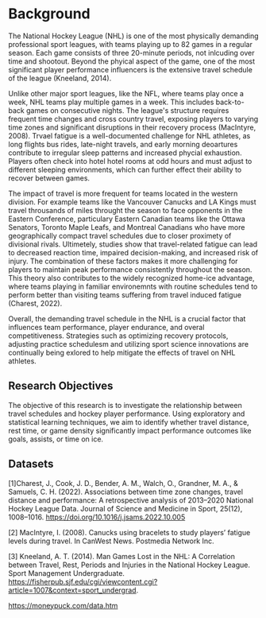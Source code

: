 # Background 

The National Hockey League (NHL) is one of the most physically demanding professional sport leagues, with teams playing up to 82 games in a regular season. Each game consists of three 20-minute periods, not inlcuding over time and shootout. Beyond the phyical aspect of the game, one of the most significant player performance influencers is the extensive travel schedule of the league (Kneeland, 2014). 

Unlike other major sport leagues, like the NFL, where teams play once a week, NHL teams play multiple games in a week. This includes back-to-back games on consecutive nights. The league's structure requires frequent time changes and cross country travel, exposing players to varying time zones and significant disruptions in their recovery process (MacIntyre, 2008). Trvael fatigue is a well-documented challenge for NHL athletes, as long flights bus rides, late-night travels, and early morning deoartures contribute to irregular sleep patterns and increased phycial exhaustion. Players often check into hotel hotel rooms at odd hours and must adjust to different sleeping environments, which can further effect their ability to recover between games.

The impact of travel is more frequent for teams located in the western division. For example teams like the Vancouver Canucks and LA Kings must travel throusands of miles throught the season to face opponents in the Eastern Conference, particulary Eastern Canadian teams like the Ottawa Senators, Toronto Maple Leafs, and Montreal Canadians who have more geographically compact travel schedules due to closer proximety of divisional rivals. Ultimetely, studies show that travel-related fatigue can lead to decreased reaction time, impaired decision-making, and increased risk of injury. The combination of these factors makes it more challenging for players to maintain peak performance consistently throughout the season. This theory also contributes to the widely recognized home-ice advantage, where teams playing in familiar environemnts with routine schedules tend to perform better than visiting teams suffering from travel induced fatigue (Charest, 2022).

Overall, the demanding travel schedule in the NHL is a crucial factor that influences team performance, player endurance, and overal competitiveness. Strategies such as optimizing recovery protocols, adjusting practice schedulesm and utilizing sport science innovations are continually being exlored to help mitigate the effects of travel on NHL athletes. 

## Research Objectives
The objective of this research is to investigate the relationship between travel schedules and hockey player performance. Using exploratory and statistical learning techniques, we aim to identify whether travel distance, rest time, or game density significantly impact performance outcomes like goals, assists, or time on ice.

## Datasets 

<a id="1">[1]</a>Charest, J., Cook, J. D., Bender, A. M., Walch, O., Grandner, M. A., & Samuels, C. H. (2022). Associations between time zone changes, travel distance and performance: A retrospective analysis of 2013–2020 National Hockey League Data. Journal of Science and Medicine in Sport, 25(12), 1008–1016. https://doi.org/10.1016/j.jsams.2022.10.005  

<a id="2">[2]</a> MacIntyre, I. (2008). Canucks using bracelets to study players’ fatigue levels during travel. In CanWest News. Postmedia Network Inc.  

<a id="3">[3]</a> Kneeland, A. T. (2014). Man Games Lost in the NHL: A Correlation between Travel, Rest, Periods and Injuries in the National Hockey League. Sport Management Undergraduate. https://fisherpub.sjf.edu/cgi/viewcontent.cgi?article=1007&context=sport_undergrad. 

https://moneypuck.com/data.htm


